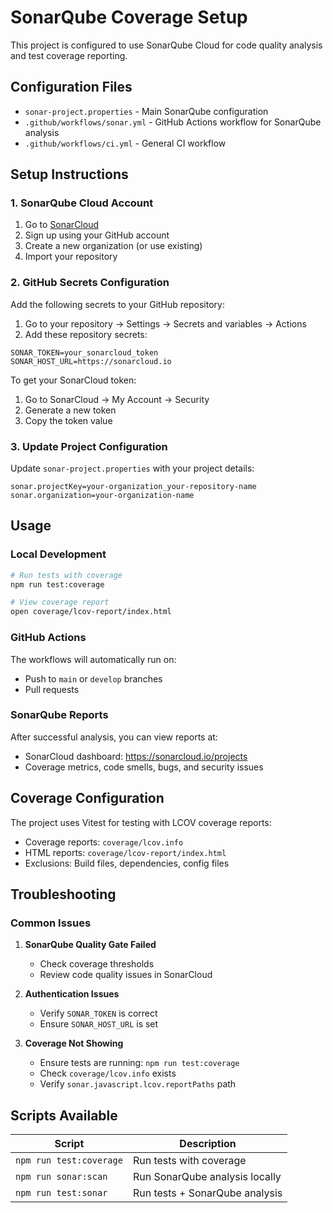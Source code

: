 # SonarQube Coverage Setup

This project is configured to use SonarQube Cloud for code quality analysis and test coverage reporting.

## Configuration Files

- `sonar-project.properties` - Main SonarQube configuration
- `.github/workflows/sonar.yml` - GitHub Actions workflow for SonarQube analysis
- `.github/workflows/ci.yml` - General CI workflow

## Setup Instructions

### 1. SonarQube Cloud Account

1. Go to [SonarCloud](https://sonarcloud.io/)
2. Sign up using your GitHub account
3. Create a new organization (or use existing)
4. Import your repository

### 2. GitHub Secrets Configuration

Add the following secrets to your GitHub repository:

1. Go to your repository → Settings → Secrets and variables → Actions
2. Add these repository secrets:

```
SONAR_TOKEN=your_sonarcloud_token
SONAR_HOST_URL=https://sonarcloud.io
```

To get your SonarCloud token:
1. Go to SonarCloud → My Account → Security
2. Generate a new token
3. Copy the token value

### 3. Update Project Configuration

Update `sonar-project.properties` with your project details:

```properties
sonar.projectKey=your-organization_your-repository-name
sonar.organization=your-organization-name
```

## Usage

### Local Development

```bash
# Run tests with coverage
npm run test:coverage

# View coverage report
open coverage/lcov-report/index.html
```

### GitHub Actions

The workflows will automatically run on:
- Push to `main` or `develop` branches
- Pull requests

### SonarQube Reports

After successful analysis, you can view reports at:
- SonarCloud dashboard: https://sonarcloud.io/projects
- Coverage metrics, code smells, bugs, and security issues

## Coverage Configuration

The project uses Vitest for testing with LCOV coverage reports:

- Coverage reports: `coverage/lcov.info`
- HTML reports: `coverage/lcov-report/index.html`
- Exclusions: Build files, dependencies, config files

## Troubleshooting

### Common Issues

1. **SonarQube Quality Gate Failed**
   - Check coverage thresholds
   - Review code quality issues in SonarCloud

2. **Authentication Issues**
   - Verify `SONAR_TOKEN` is correct
   - Ensure `SONAR_HOST_URL` is set

3. **Coverage Not Showing**
   - Ensure tests are running: `npm run test:coverage`
   - Check `coverage/lcov.info` exists
   - Verify `sonar.javascript.lcov.reportPaths` path

## Scripts Available

| Script | Description |
|--------|-------------|
| `npm run test:coverage` | Run tests with coverage |
| `npm run sonar:scan` | Run SonarQube analysis locally |
| `npm run test:sonar` | Run tests + SonarQube analysis | 